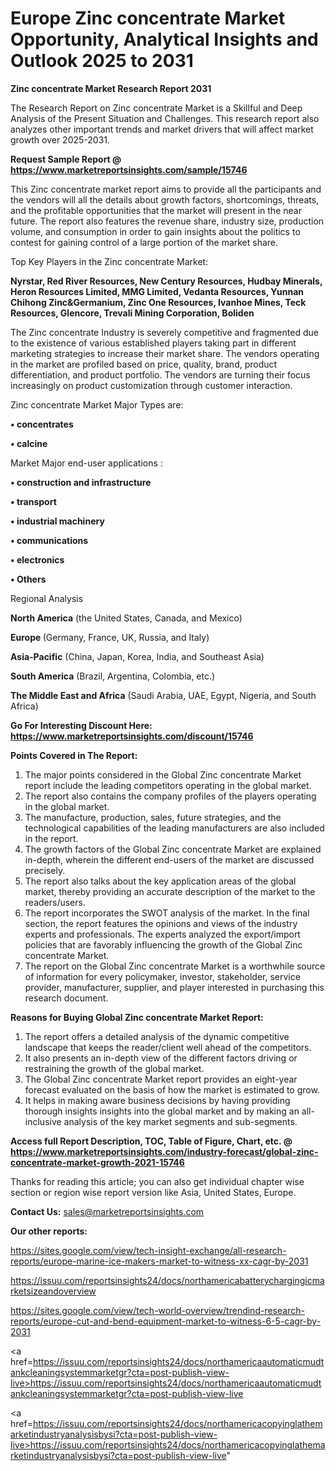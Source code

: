 # Europe Zinc concentrate Market Opportunity, Analytical Insights and Outlook 2025 to 2031

<strong>Zinc concentrate Market Research Report 2031</strong>

The Research Report on Zinc concentrate Market is a Skillful and Deep Analysis of the Present Situation and Challenges. This research report also analyzes other important trends and market drivers that will affect market growth over 2025-2031.

<strong>Request Sample Report @ <a href=https://www.marketreportsinsights.com/sample/15746>https://www.marketreportsinsights.com/sample/15746</a></strong>

This Zinc concentrate market report aims to provide all the participants and the vendors will all the details about growth factors, shortcomings, threats, and the profitable opportunities that the market will present in the near future. The report also features the revenue share, industry size, production volume, and consumption in order to gain insights about the politics to contest for gaining control of a large portion of the market share.

Top Key Players in the Zinc concentrate Market:

<strong>Nyrstar, Red River Resources, New Century Resources, Hudbay Minerals, Heron Resources Limited, MMG Limited, Vedanta Resources, Yunnan Chihong Zinc&Germanium, Zinc One Resources, Ivanhoe Mines, Teck Resources, Glencore, Trevali Mining Corporation, Boliden</strong>

The Zinc concentrate Industry is severely competitive and fragmented due to the existence of various established players taking part in different marketing strategies to increase their market share. The vendors operating in the market are profiled based on price, quality, brand, product differentiation, and product portfolio. The vendors are turning their focus increasingly on product customization through customer interaction.

Zinc concentrate Market Major Types are:

<strong>• concentrates

• calcine</strong>

Market Major end-user applications :

<strong>• construction and infrastructure

• transport

• industrial machinery

• communications

• electronics

• Others</strong>

Regional Analysis

</u><strong><b>North America</b></strong> (the United States, Canada, and Mexico)

<strong><b>Europe </b></strong>(Germany, France, UK, Russia, and Italy)

<strong><b>Asia-Pacific</b></strong> (China, Japan, Korea, India, and Southeast Asia)

<strong><b>South America</b></strong> (Brazil, Argentina, Colombia, etc.)

<strong><b>The Middle East and Africa</b></strong> (Saudi Arabia, UAE, Egypt, Nigeria, and South Africa)

<strong>Go For Interesting Discount Here: <a href=https://www.marketreportsinsights.com/discount/15746>https://www.marketreportsinsights.com/discount/15746</a></strong>

<strong>Points Covered in The Report:</strong>
<ol>
  <li>The major points considered in the Global Zinc concentrate Market report include the leading competitors operating in the global market.</li>
  <li>The report also contains the company profiles of the players operating in the global market.</li>
  <li>The manufacture, production, sales, future strategies, and the technological capabilities of the leading manufacturers are also included in the report.</li>
  <li>The growth factors of the Global Zinc concentrate Market are explained in-depth, wherein the different end-users of the market are discussed precisely.</li>
  <li>The report also talks about the key application areas of the global market, thereby providing an accurate description of the market to the readers/users.</li>
  <li>The report incorporates the SWOT analysis of the market. In the final section, the report features the opinions and views of the industry experts and professionals. The experts analyzed the export/import policies that are favorably influencing the growth of the Global Zinc concentrate Market.</li>
  <li>The report on the Global Zinc concentrate Market is a worthwhile source of information for every policymaker, investor, stakeholder, service provider, manufacturer, supplier, and player interested in purchasing this research document.</li>
</ol>
<strong>Reasons for Buying Global Zinc concentrate Market Report:</strong>

<ol>
  <li>The report offers a detailed analysis of the dynamic competitive landscape that keeps the reader/client well ahead of the competitors.</li>
  <li>It also presents an in-depth view of the different factors driving or restraining the growth of the global market.</li>
  <li>The Global Zinc concentrate Market report provides an eight-year forecast evaluated on the basis of how the market is estimated to grow.</li>
  <li>It helps in making aware business decisions by having providing thorough insights insights into the global market and by making an all-inclusive analysis of the key market segments and sub-segments.</li>
</ol>
<strong>Access full Report Description, TOC, Table of Figure, Chart, etc. @ <a href=https://www.marketreportsinsights.com/industry-forecast/global-zinc-concentrate-market-growth-2021-15746>https://www.marketreportsinsights.com/industry-forecast/global-zinc-concentrate-market-growth-2021-15746</a></strong>


Thanks for reading this article; you can also get individual chapter wise section or region wise report version like Asia, United States, Europe.

<strong>Contact Us:</strong>
sales@marketreportsinsights.com

<strong>Our other reports:</strong>

<a href=https://sites.google.com/view/tech-insight-exchange/all-research-reports/europe-marine-ice-makers-market-to-witness-xx-cagr-by-2031>https://sites.google.com/view/tech-insight-exchange/all-research-reports/europe-marine-ice-makers-market-to-witness-xx-cagr-by-2031</a>

<a href=https://issuu.com/reportsinsights24/docs/northamericabatterychargingicmarketsizeandoverview>https://issuu.com/reportsinsights24/docs/northamericabatterychargingicmarketsizeandoverview</a>

<a href=https://sites.google.com/view/tech-world-overview/trendind-research-reports/europe-cut-and-bend-equipment-market-to-witness-6-5-cagr-by-2031>https://sites.google.com/view/tech-world-overview/trendind-research-reports/europe-cut-and-bend-equipment-market-to-witness-6-5-cagr-by-2031</a>

<a href=https://issuu.com/reportsinsights24/docs/northamericaautomaticmudtankcleaningsystemmarketgr?cta=post-publish-view-live>https://issuu.com/reportsinsights24/docs/northamericaautomaticmudtankcleaningsystemmarketgr?cta=post-publish-view-live</a>

<a href=https://issuu.com/reportsinsights24/docs/northamericacopyinglathemarketindustryanalysisbysi?cta=post-publish-view-live>https://issuu.com/reportsinsights24/docs/northamericacopyinglathemarketindustryanalysisbysi?cta=post-publish-view-live</a>"

